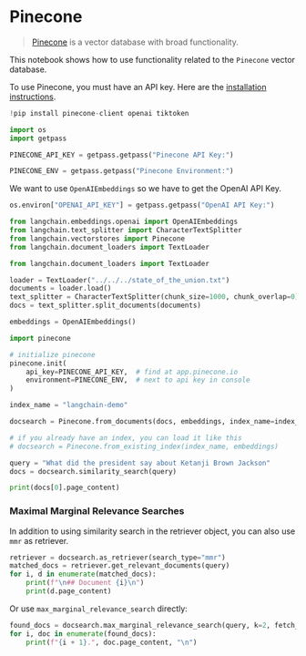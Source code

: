# Pinecone

>[Pinecone](https://docs.pinecone.io/docs/overview) is a vector database with broad functionality.

This notebook shows how to use functionality related to the `Pinecone` vector database.

To use Pinecone, you must have an API key. 
Here are the [installation instructions](https://docs.pinecone.io/docs/quickstart).


```python
!pip install pinecone-client openai tiktoken
```


```python
import os
import getpass

PINECONE_API_KEY = getpass.getpass("Pinecone API Key:")
```


```python
PINECONE_ENV = getpass.getpass("Pinecone Environment:")
```

We want to use `OpenAIEmbeddings` so we have to get the OpenAI API Key.


```python
os.environ["OPENAI_API_KEY"] = getpass.getpass("OpenAI API Key:")
```


```python
from langchain.embeddings.openai import OpenAIEmbeddings
from langchain.text_splitter import CharacterTextSplitter
from langchain.vectorstores import Pinecone
from langchain.document_loaders import TextLoader
```


```python
from langchain.document_loaders import TextLoader

loader = TextLoader("../../../state_of_the_union.txt")
documents = loader.load()
text_splitter = CharacterTextSplitter(chunk_size=1000, chunk_overlap=0)
docs = text_splitter.split_documents(documents)

embeddings = OpenAIEmbeddings()
```


```python
import pinecone

# initialize pinecone
pinecone.init(
    api_key=PINECONE_API_KEY,  # find at app.pinecone.io
    environment=PINECONE_ENV,  # next to api key in console
)

index_name = "langchain-demo"

docsearch = Pinecone.from_documents(docs, embeddings, index_name=index_name)

# if you already have an index, you can load it like this
# docsearch = Pinecone.from_existing_index(index_name, embeddings)

query = "What did the president say about Ketanji Brown Jackson"
docs = docsearch.similarity_search(query)
```


```python
print(docs[0].page_content)
```

### Maximal Marginal Relevance Searches

In addition to using similarity search in the retriever object, you can also use `mmr` as retriever.



```python
retriever = docsearch.as_retriever(search_type="mmr")
matched_docs = retriever.get_relevant_documents(query)
for i, d in enumerate(matched_docs):
    print(f"\n## Document {i}\n")
    print(d.page_content)
```

Or use `max_marginal_relevance_search` directly:


```python
found_docs = docsearch.max_marginal_relevance_search(query, k=2, fetch_k=10)
for i, doc in enumerate(found_docs):
    print(f"{i + 1}.", doc.page_content, "\n")
```

